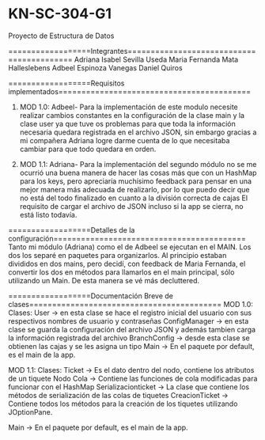 # KN-SC-304-G1
Proyecto de Estructura de Datos 

==================Integrantes==========================================
Adriana Isabel Sevilla Useda
Maria Fernanda Mata Halleslebens
Adbeel Espinoza Vanegas
Daniel Quiros

==================Requisitos implementados==========================================

1. MOD 1.0: Adbeel-
Para la implementación de este modulo necesite realizar cambios constantes en la configuración de la clase main y la clase user ya que tuve os problemas para que toda la información necesaria quedara registrada
en el archivo JSON, sin embargo gracias a mi compañera Adriana logre darme cuenta de lo que necesitaba cambiar para que todo quedara en orden.

2. MOD 1.1: Adriana-
Para la implementación del segundo módulo no se me ocurrió una buena manera de hacer las cosas más que con un HashMap para los keys, pero apreciaría muchísimo feedback
para pensar en una mejor manera más adecuada de realizarlo, por lo que puedo decir que no está del todo finalizado en cuanto a la división correcta de cajas
El requisito de cargar el archivo de JSON incluso si la app se cierra, no está listo todavía. 



==================Detalles de la configuración==========================================
Tanto mi módulo (Adriana) como el de Adbeel se ejecutan en el MAIN. Los dos los separé en paquetes para organizarlos. 
Al principio estaban divididos en dos mains, pero decidí, con feedback de Maria Fernanda, 
el convertir los dos en métodos para llamarlos en el main principal, sólo utilizando un Main. 
De esta manera se vé más decluttered.

==================Documentación Breve de clases==========================================
MOD 1.0:
Clases:
User -> en esta clase se hace el registro inicial del usuario con sus respectivos nombres de usuario y contraseñas
ConfigManager -> en esta clase se guarda la configuración del archivo JSON y además tambien carga la información registrada del archivo
BranchConfig -> desde esta clase se obtienen las cajas y se les asigna un tipo
Main -> En el paquete por default, es el main de la app.

MOD 1.1: 
Clases:
Ticket -> Es el dato dentro del nodo, contiene los atributos de un tiquete
Nodo 
Cola -> Contiene las funciones de cola modificadas para funcionar con el HashMap
Serializacionticket -> La clase que contiene los métodos de serialización de las colas de tiquetes
CreacionTicket -> Contiene todos los métodos para la creación de los tiquetes utilizando
JOptionPane.

Main -> En el paquete por default, es el main de la app.

